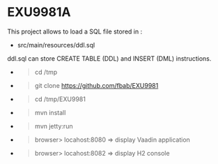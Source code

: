 EXU9981A
==============
This project allows to load a SQL file stored in :
* src/main/resources/ddl.sql

ddl.sql can store CREATE TABLE (DDL) and INSERT (DML) instructions. 


* > cd /tmp
* > git clone https://github.com/fbab/EXU9981
* > cd /tmp/EXU9981
* > mvn install
* > mvn jetty:run
* > browser> locahost:8080
=> display Vaadin application
* > browser> locahost:8082
=> display H2 console

